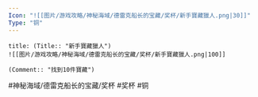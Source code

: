 ```yaml
---
Icon: "![[图片/游戏攻略/神秘海域/德雷克船长的宝藏/奖杯/新手寶藏獵人.png|30]]"
Type: "铜"
---
```

```ad-common-bronze-trophy
title: (Title:: "新手寶藏獵人")
![[图片/游戏攻略/神秘海域/德雷克船长的宝藏/奖杯/新手寶藏獵人.png|100]]

(Comment:: "找到10件寶藏")
```

#神秘海域/德雷克船长的宝藏/奖杯 #奖杯 #铜
